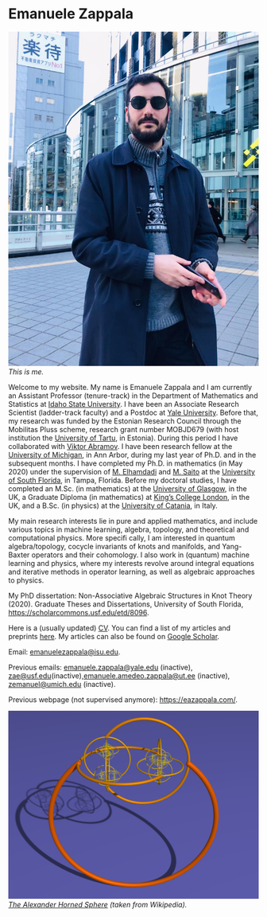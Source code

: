 # Emanuele Zappala

![alt text](EZ.jpeg)
*This is me.*

Welcome to my website. My name is Emanuele Zappala and I am currently an Assistant Professor (tenure-track) in the Department of Mathematics and Statistics at [Idaho State University](https://www.isu.edu/). I have been an Associate Research Scientist (ladder-track faculty) and a Postdoc at [Yale University](https://www.yale.edu/). Before that, my research was funded by the Estonian Research Council through the Mobilitas Pluss scheme, research grant number MOBJD679 (with host institution the [University of Tartu](https://ut.ee/en), in Estonia). During this period I have collaborated with [Viktor Abramov](https://kodu.ut.ee/~abramov/). I have been research fellow at the [University of Michigan](https://umich.edu/), in Ann Arbor, during my last year of Ph.D. and in the subsequent months. I have completed my Ph.D. in mathematics (in May 2020) under the supervision of [M. Elhamdadi](http://shell.cas.usf.edu/~emohamed/) and [M. Saito](http://shell.cas.usf.edu/~saito/) at the [University of South Florida](https://www.usf.edu/), in Tampa, Florida. Before my doctoral studies, I have completed an M.Sc. (in mathematics) at the [University of Glasgow](https://www.gla.ac.uk/), in the UK, a Graduate Diploma (in mathematics) at [King’s College London](https://www.kcl.ac.uk/), in the UK, and a B.Sc. (in physics) at the [University of Catania](https://www.unict.it/en), in Italy.

My main research interests lie in pure and applied mathematics, and include various topics in machine learning, algebra, topology, and theoretical and computational physics. More specifi cally, I am interested in quantum algebra/topology, cocycle invariants of knots and manifolds, and Yang-Baxter operators and their cohomology. I also work in (quantum) machine learning and physics, where my interests revolve around integral equations and iterative methods in operator learning, as well as algebraic approaches to physics.

My PhD dissertation: Non-Associative Algebraic Structures in Knot Theory (2020). Graduate Theses and Dissertations, University of South Florida, https://scholarcommons.usf.edu/etd/8096.

Here is a (usually updated) [CV](EZ_CV.pdf). You can find a list of my articles and preprints [here](EZ_Papers.pdf). My articles can also be found on [Google Scholar](https://scholar.google.com/citations?user=PofPqrIAAAAJ&hl=en&oi=ao).

Email: emanuelezappala@isu.edu.

Previous emails: emanuele.zappala@yale.edu (inactive), zae@usf.edu(inactive),emanuele.amedeo.zappala@ut.ee (inactive), zemanuel@umich.edu (inactive).

Previous webpage (not supervised anymore): https://eazappala.com/.

![alt text](Alexanderhornedsphere.png)
*[The Alexander Horned Sphere](https://en.wikipedia.org/wiki/Alexander_horned_sphere) (taken from Wikipedia).*
